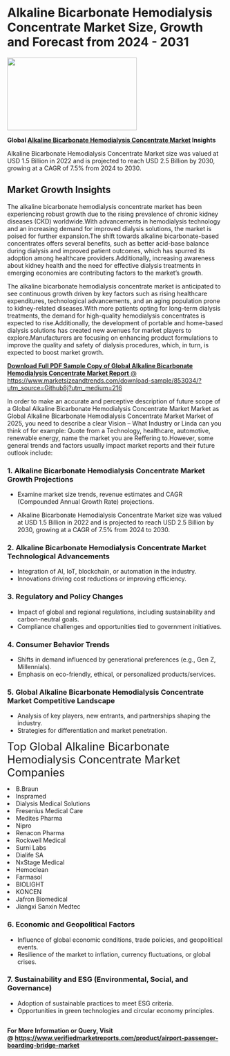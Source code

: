 <H1>Alkaline Bicarbonate Hemodialysis Concentrate Market Size, Growth and Forecast from 2024 - 2031</H1><img class="aligncenter size-medium wp-image-584254" src="https://thirdeyenews.in/wp-content/uploads/2024/09/Global-Market-Research-300x168.jpeg" alt="" width="300" height="168" /><p><strong>Global&nbsp;<a href="https://www.marketsizeandtrends.com/download-sample/853034/?utm_source=Github8j?utm_medium=216">Alkaline Bicarbonate Hemodialysis Concentrate Market</a> Insights</strong></p><p>Alkaline Bicarbonate Hemodialysis Concentrate Market size was valued at USD 1.5 Billion in 2022 and is projected to reach USD 2.5 Billion by 2030, growing at a CAGR of 7.5% from 2024 to 2030.</p><p><h2>Market Growth Insights</h2> <p>The alkaline bicarbonate hemodialysis concentrate market has been experiencing robust growth due to the rising prevalence of chronic kidney diseases (CKD) worldwide.With advancements in hemodialysis technology and an increasing demand for improved dialysis solutions, the market is poised for further expansion.The shift towards alkaline bicarbonate-based concentrates offers several benefits, such as better acid-base balance during dialysis and improved patient outcomes, which has spurred its adoption among healthcare providers.Additionally, increasing awareness about kidney health and the need for effective dialysis treatments in emerging economies are contributing factors to the market’s growth.</p> <p><a href="#"></a></p> <p>The alkaline bicarbonate hemodialysis concentrate market is anticipated to see continuous growth driven by key factors such as rising healthcare expenditures, technological advancements, and an aging population prone to kidney-related diseases.With more patients opting for long-term dialysis treatments, the demand for high-quality hemodialysis concentrates is expected to rise.Additionally, the development of portable and home-based dialysis solutions has created new avenues for market players to explore.Manufacturers are focusing on enhancing product formulations to improve the quality and safety of dialysis procedures, which, in turn, is expected to boost market growth.</p> <p><a href="#"></p><p><span class=""><strong>Download Full PDF Sample Copy of Global Alkaline Bicarbonate Hemodialysis Concentrate Market Report</strong> @ <a href="https://www.marketsizeandtrends.com/download-sample/853034/?utm_source=Github8j?utm_medium=216" target="_blank">https://www.marketsizeandtrends.com/download-sample/853034/?utm_source=Github8j?utm_medium=216</a></span></p><p>In order to make an accurate and perceptive description of future scope of a Global&nbsp;Alkaline Bicarbonate Hemodialysis Concentrate Market Market as Global&nbsp;Alkaline Bicarbonate Hemodialysis Concentrate Market Market of 2025, you need to describe a clear Vision &ndash; What Industry or Linda can you think of for example: Quote from a Technology, healthcare, automotive, renewable energy, name the market you are Reffering to.However, some general trends and factors usually impact market reports and their future outlook include:</p><h3>1.&nbsp;<strong>Alkaline Bicarbonate Hemodialysis Concentrate Market Growth Projections</strong></h3><ul><li>Examine market size trends, revenue estimates and CAGR (Compounded Annual Growth Rate) projections.</li><li><p>Alkaline Bicarbonate Hemodialysis Concentrate Market size was valued at USD 1.5 Billion in 2022 and is projected to reach USD 2.5 Billion by 2030, growing at a CAGR of 7.5% from 2024 to 2030.</p></li></ul><h3>2.&nbsp;<strong>Alkaline Bicarbonate Hemodialysis Concentrate Market Technological Advancements</strong></h3><ul><li>Integration of AI, IoT, blockchain, or automation in the industry.</li><li>Innovations driving cost reductions or improving efficiency.</li></ul><h3>3.&nbsp;<strong>Regulatory and Policy Changes</strong></h3><ul><li>Impact of global and regional regulations, including sustainability and carbon-neutral goals.</li><li>Compliance challenges and opportunities tied to government initiatives.</li></ul><h3>4.&nbsp;<strong>Consumer Behavior Trends</strong></h3><ul><li>Shifts in demand influenced by generational preferences (e.g., Gen Z, Millennials).</li><li>Emphasis on eco-friendly, ethical, or personalized products/services.</li></ul><h3>5.&nbsp;<strong>Global Alkaline Bicarbonate Hemodialysis Concentrate Market Competitive Landscape</strong></h3><ul><li>Analysis of key players, new entrants, and partnerships shaping the industry.</li><li>Strategies for differentiation and market penetration.</li></ul><p data-pm-slice="1 1 []"><span style="color: inherit; font-family: inherit; font-size: 25px;">Top Global Alkaline Bicarbonate Hemodialysis Concentrate Market Companies</span></p><div class="" data-test-id=""><p><li>B.Braun</li><li> Inspramed</li><li> Dialysis Medical Solutions</li><li> Fresenius Medical Care</li><li> Medites Pharma</li><li> Nipro</li><li> Renacon Pharma</li><li> Rockwell Medical</li><li> Surni Labs</li><li> Dialife SA</li><li> NxStage Medical</li><li> Hemoclean</li><li> Farmasol</li><li> BIOLIGHT</li><li> KONCEN</li><li> Jafron Biomedical</li><li> Jiangxi Sanxin Medtec</li></p></div><h3>6.&nbsp;<strong>Economic and Geopolitical Factors</strong></h3><ul><li>Influence of global economic conditions, trade policies, and geopolitical events.</li><li>Resilience of the market to inflation, currency fluctuations, or global crises.</li></ul><h3>7.&nbsp;<strong>Sustainability and ESG (Environmental, Social, and Governance)</strong></h3><ul><li>Adoption of sustainable practices to meet ESG criteria.</li><li>Opportunities in green technologies and circular economy principles.</li></ul><h2><strong style="font-size: 14px;">For More Information or Query, Visit @&nbsp;</strong><a style="background-color: #ffffff; font-size: 14px;" href="https://www.marketsizeandtrends.com/report/alkaline-bicarbonate-hemodialysis-concentrate-market/" target="_blank">https://www.verifiedmarketreports.com/product/airport-passenger-boarding-bridge-market</a></h2>